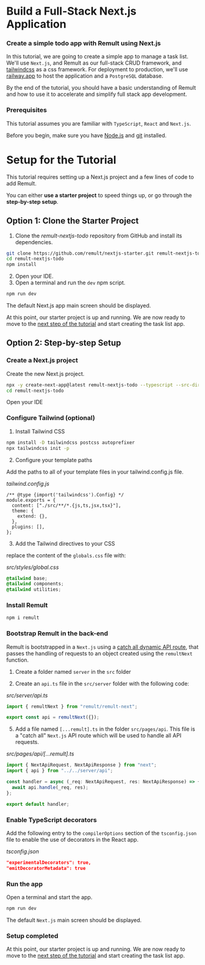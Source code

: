 # Build a Full-Stack Next.js Application

### Create a simple todo app with Remult using Next.js

In this tutorial, we are going to create a simple app to manage a task list. We'll use `Next.js`, and Remult as our full-stack CRUD framework, and [tailwindcss](https://tailwindcss.com) as a css framework. For deployment to production, we'll use [railway.app](https://railway.app/) to host the application and a `PostgreSQL` database.

By the end of the tutorial, you should have a basic understanding of Remult and how to use it to accelerate and simplify full stack app development.

### Prerequisites

This tutorial assumes you are familiar with `TypeScript`, `React` and `Next.js`.

Before you begin, make sure you have [Node.js](https://nodejs.org) and [git](https://git-scm.com/) installed. <!-- consider specifying Node minimum version with npm -->

# Setup for the Tutorial

This tutorial requires setting up a Next.js project and a few lines of code to add Remult.

You can either **use a starter project** to speed things up, or go through the **step-by-step setup**.

## Option 1: Clone the Starter Project

1. Clone the _remult-nextjs-todo_ repository from GitHub and install its dependencies.

```sh
git clone https://github.com/remult/nextjs-starter.git remult-nextjs-todo
cd remult-nextjs-todo
npm install
```

2. Open your IDE.
3. Open a terminal and run the `dev` npm script.

```sh
npm run dev
```

The default Next.js app main screen should be displayed.

At this point, our starter project is up and running. We are now ready to move to the [next step of the tutorial](./entities.md) and start creating the task list app.

## Option 2: Step-by-step Setup

### Create a Next.js project

Create the new Next.js project.

```sh
npx -y create-next-app@latest remult-nextjs-todo --typescript --src-dir
cd remult-nextjs-todo
```

Open your IDE

### Configure Tailwind (optional)

1. Install Tailwind CSS

```sh
npm install -D tailwindcss postcss autoprefixer
npx tailwindcss init -p
```

2. Configure your template paths

Add the paths to all of your template files in your tailwind.config.js file.

_tailwind.config.js_

```js{3}
/** @type {import('tailwindcss').Config} */
module.exports = {
  content: ["./src/**/*.{js,ts,jsx,tsx}"],
  theme: {
    extend: {},
  },
  plugins: [],
};
```

3. Add the Tailwind directives to your CSS

replace the content of the `globals.css` file with:

_src/styles/global.css_

```css
@tailwind base;
@tailwind components;
@tailwind utilities;
```

### Install Remult

```sh
npm i remult
```

### Bootstrap Remult in the back-end

Remult is bootstrapped in a `Next.js` using a [catch all dynamic API route](https://nextjs.org/docs/api-routes/dynamic-api-routes#optional-catch-all-api-routes), that passes the handling of requests to an object created using the `remultNext` function.

1. Create a folder named `server` in the `src` folder

2. Create an `api.ts` file in the `src/server` folder with the following code:

_src/server/api.ts_

```ts
import { remultNext } from "remult/remult-next";

export const api = remultNext({});
```

5. Add a file named `[...remult].ts` in the folder `src/pages/api`. This file is a "catch all" `Next.js` API route which will be used to handle all API requests.

_src/pages/api/[...remult].ts_

```ts
import { NextApiRequest, NextApiResponse } from "next";
import { api } from "../../server/api";

const handler = async (_req: NextApiRequest, res: NextApiResponse) => {
  await api.handle(_req, res);
};

export default handler;
```

### Enable TypeScript decorators

Add the following entry to the `compilerOptions` section of the `tsconfig.json` file to enable the use of decorators in the React app.

_tsconfig.json_

```json
"experimentalDecorators": true,
"emitDecoratorMetadata": true
```

### Run the app

Open a terminal and start the app.

```sh
npm run dev
```

The default `Next.js` main screen should be displayed.

### Setup completed

At this point, our starter project is up and running. We are now ready to move to the [next step of the tutorial](./entities.md) and start creating the task list app.
